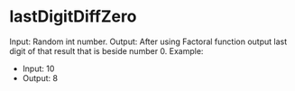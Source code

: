 # lastDigitDiffZero
Input: Random int number. 
Output: After using Factoral function output last digit of that result that is beside number 0.
Example: 
  - Input: 10
  - Output: 8
